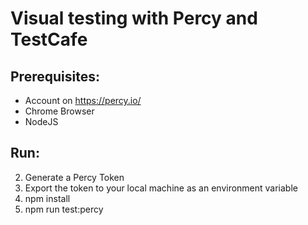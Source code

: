 # Visual testing with Percy and TestCafe

## Prerequisites:
- Account on https://percy.io/
- Chrome Browser
- NodeJS

## Run:
2. Generate a Percy Token
3. Export the token to your local machine as an environment variable
4. npm install
5. npm run test:percy
